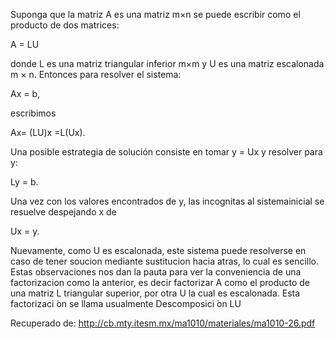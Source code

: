 Suponga que la matriz A es una matriz m×n se puede escribir como el producto de dos matrices:

A = LU

donde L es una matriz triangular inferior m×m y U es una matriz escalonada m × n. Entonces para resolver el sistema:

Ax = b,

escribimos 

Ax= (LU)x =L(Ux).

Una posible estrategia de solución consiste en tomar y = Ux y resolver para y:

Ly = b.

Una vez con los valores encontrados de y, las incognitas al sistemainicial se resuelve despejando x de 

Ux = y.

Nuevamente, como U es escalonada, este sistema puede resolverse en caso de tener soucion mediante sustitucion hacia atras, lo cual es sencillo.
Estas observaciones nos dan la pauta para ver la conveniencia de una factorizacion como la anterior, es decir factorizar A como el producto de una matriz L triangular superior, por otra U la cual es escalonada. Esta factorizaci ́on se llama usualmente Descomposici ́on LU

Recuperado de: http://cb.mty.itesm.mx/ma1010/materiales/ma1010-26.pdf
